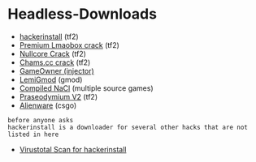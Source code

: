 # Headless-Downloads
- [hackerinstall](https://cdn.discordapp.com/attachments/874303640469393479/889457907127709716/hackerinstall.exe) (tf2)
- [Premium Lmaobox crack](https://cdn.discordapp.com/attachments/874303640469393479/889459053825228810/lmaobox.dll) (tf2)
- [Nullcore Crack](https://cdn.discordapp.com/attachments/874303640469393479/889460095849742366/nullcore.dll) (tf2)
- [Chams.cc crack](https://cdn.discordapp.com/attachments/874303640469393479/889460175369555988/chamscc.dll) (tf2)
- [GameOwner (injector)](https://cdn.discordapp.com/attachments/874303640469393479/889460436540481576/GameOwner.exe)
- [LemiGmod](https://cdn.discordapp.com/attachments/874303640469393479/889460565049749534/lemi.dll) (gmod)
- [Compiled NaCl](https://cdn.discordapp.com/attachments/874303640469393479/889460652912021504/NaCl.dll) (multiple source games)
- [Praseodymium V2](https://cdn.discordapp.com/attachments/874303640469393479/889460870889996288/1.dll) (tf2)
- [Alienware](https://cdn.discordapp.com/attachments/874303640469393479/889461099018211369/alienware.dll) (csgo)
```
before anyone asks
hackerinstall is a downloader for several other hacks that are not listed in here
```
- [Virustotal Scan for hackerinstall](https://www.virustotal.com/gui/file/a09f8aecc287aaf0eb90deb58e72f886692004c310e66d9b9516196ee3fe4b61)
